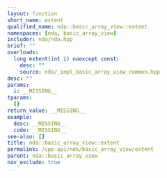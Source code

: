 ```yaml
---
layout: function
short_name: extent
qualified_name: nda::basic_array_view::extent
namespaces: [nda, basic_array_view]
includer: nda/nda.hpp
brief: ""
overloads:
  long extent(int i) noexcept const:
    desc: ""
    source: nda/_impl_basic_array_view_common.hpp
desc: ""
params:
  i: __MISSING__
tparams:
  {}
return_value: __MISSING__
example:
  desc: __MISSING__
  code: __MISSING__
see-also: []
title: nda::basic_array_view::extent
permalink: /cpp-api/nda/basic_array_view/extent
parent: nda::basic_array_view
nav_exclude: true
...
```


